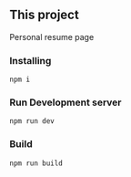 ## This project

Personal resume page

### Installing

```npm i```

### Run Development server

```npm run dev```

### Build

```npm run build```
